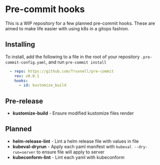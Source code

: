 # Pre-commit hooks

This is a WIP repository for a few planned pre-commit hooks.  These are aimed to make life easier with using k8s in a gitops fashion.

## Installing

To install, add the following to a file in the root of your repository `.pre-commit-config.yaml`, and run `pre-commit install`

```yaml
  - repo: https://github.com/Truxnell/pre-commit
    rev: v0.0.1
    hooks:
      - id: kustomize_build
```

## Pre-release

* **kustomize-build** - Ensure modified kustomize files render

## Planned

* **helm-release-lint** - Lint a helm release file with values in file
* **kubeval-dryrun** - Apply each yaml manifest with `kubeval --dry-run=server` to ensure file will apply to server
* **kubeconform-lint** - Lint each yaml with kubeconform
